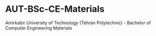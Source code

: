 # AUT-BSc-CE-Materials
Amirkabir University of Technology (Tehran Polytechnic) - Bachelor of Computer Engineering Materials
